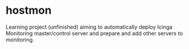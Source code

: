 # hostmon
Learning project (unfinished) aiming to automatically deploy Icinga Monitoring master/control server and prepare and add other servers to monitoring.
